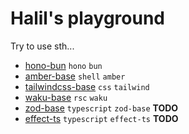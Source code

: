 # Halil's playground

Try to use sth...

- [hono-bun](https://github.com/halil-playground/hono-bun) `hono` `bun`
- [amber-base](https://github.com/halil-playground/amber-base) `shell` `amber`
- [tailwindcss-base](https://github.com/halil-playground/tailwindcss-base) `css` `tailwind`
- [waku-base](https://github.com/halil-playground/waku-base) `rsc` `waku`
- [zod-base](https://github.com/halil-playground/zod-base) `typescript` `zod-base` **TODO**
- [effect-ts](https://github.com/halil-playground/effect-ts) `typescript` `effect-ts` **TODO**
